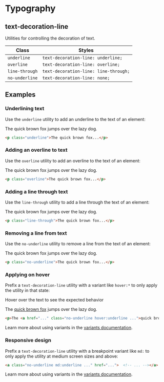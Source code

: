# Typography

## text-decoration-line

Utilities for controlling the decoration of text.

| Class         | Styles                        |
|---------------|-------------------------------|
| `underline`   | `text-decoration-line: underline;` |
| `overline`    | `text-decoration-line: overline;`  |
| `line-through`| `text-decoration-line: line-through;`|
| `no-underline`| `text-decoration-line: none;`      |

## Examples

### Underlining text

Use the `underline` utility to add an underline to the text of an element:

The quick brown fox jumps over the lazy dog.

```html
<p class="underline">The quick brown fox...</p>
```

### Adding an overline to text

Use the `overline` utility to add an overline to the text of an element:

The quick brown fox jumps over the lazy dog.

```html
<p class="overline">The quick brown fox...</p>
```

### Adding a line through text

Use the `line-through` utility to add a line through the text of an element:

The quick brown fox jumps over the lazy dog.

```html
<p class="line-through">The quick brown fox...</p>
```

### Removing a line from text

Use the `no-underline` utility to remove a line from the text of an element:

The quick brown fox jumps over the lazy dog.

```html
<p class="no-underline">The quick brown fox...</p>
```

### Applying on hover

Prefix a `text-decoration-line` utility with a variant like `hover:*` to only apply the utility in that state:

Hover over the text to see the expected behavior

The [quick brown fox](https://en.wikipedia.org/wiki/The_quick_brown_fox_jumps_over_the_lazy_dog) jumps over the lazy dog.

```html
<p>The <a href="..." class="no-underline hover:underline ...">quick brown fox</a> jumps over the lazy dog.</p>
```

Learn more about using variants in the [variants documentation](https://tailwindcss.com/docs/hover-focus-and-other-states).

### Responsive design

Prefix a `text-decoration-line` utility with a breakpoint variant like `md:` to only apply the utility at medium screen sizes and above:

```html
<a class="no-underline md:underline ..." href="...">  <!-- ... --></a>
```

Learn more about using variants in the [variants documentation](https://tailwindcss.com/docs/hover-focus-and-other-states).

